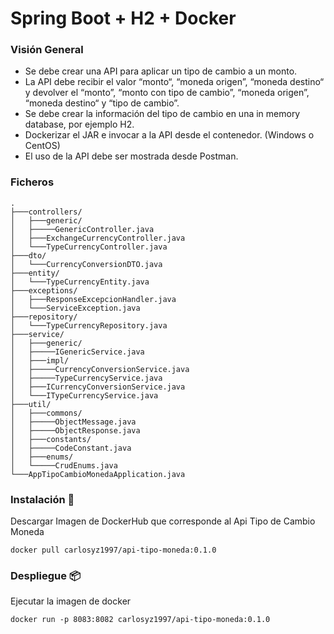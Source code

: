# Spring Boot + H2 + Docker

### Visión General

- Se debe crear una API para aplicar un tipo de cambio a un monto.
- La API debe recibir el valor “monto“, “moneda origen”, “moneda destino“ y devolver el “monto”, “monto con tipo de cambio”, “moneda origen”, “moneda destino“  y “tipo de cambio”.
- Se debe crear la información del tipo de cambio en una in memory database, por ejemplo H2.
- Dockerizar el JAR e invocar a la API desde el contenedor. (Windows o CentOS)
- El uso de la API debe ser mostrada desde Postman.

### Ficheros

    .
    ├───controllers/
    │   ├───generic/
	│   ├─────GenericController.java
	│	├───ExchangeCurrencyController.java
    │   └───TypeCurrencyController.java
    ├───dto/
    │   └───CurrencyConversionDTO.java
    ├───entity/
    │   └───TypeCurrencyEntity.java
    ├───exceptions/
    │   ├───ResponseExcepcionHandler.java
    │   └───ServiceException.java
	├───repository/
    │   └───TypeCurrencyRepository.java
    ├───service/
	│   ├───generic/
	│   ├─────IGenericService.java
	│   ├───impl/
	│   ├─────CurrencyConversionService.java
	│   ├─────TypeCurrencyService.java
    │   ├───ICurrencyConversionService.java
    │   └───ITypeCurrencyService.java
    ├───util/
	│   ├───commons/
	│   ├─────ObjectMessage.java
	│   ├─────ObjectResponse.java
	│   ├───constants/
	│   ├─────CodeConstant.java
	│   ├───enums/
    │   └─────CrudEnums.java
    └───AppTipoCambioMonedaApplication.java

### Instalación 🔧

Descargar Imagen de DockerHub que corresponde al Api Tipo de Cambio Moneda

```
docker pull carlosyz1997/api-tipo-moneda:0.1.0
```

### Despliegue 📦

Ejecutar la imagen de docker
```
docker run -p 8083:8082 carlosyz1997/api-tipo-moneda:0.1.0
```